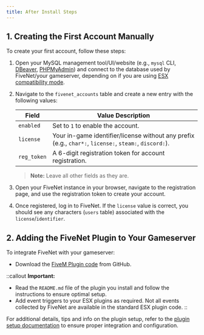 ```yaml
---
title: After Install Steps
---
```


## 1. Creating the First Account Manually

To create your first account, follow these steps:

1. Open your MySQL management tool/UI/website (e.g., `mysql` CLI, [DBeaver](https://dbeaver.io/), [PHPMyAdmin](https://www.phpmyadmin.net/)) and connect to the database used by FiveNet/your gameserver, depending on if you are using [ESX compatibility mode](../configuration/esx-compat-mode).
2. Navigate to the `fivenet_accounts` table and create a new entry with the following values:

   | Field      | Value Description                                                                 |
   |------------|-----------------------------------------------------------------------------------|
   | `enabled`  | Set to `1` to enable the account.                                                |
   | `license`  | Your in-game identifier/license without any prefix (e.g., `char*:`, `license:`, `steam:`, `discord:`). |
   | `reg_token`| A 6-digit registration token for account registration.                           |

   > **Note:** Leave all other fields as they are.

3. Open your FiveNet instance in your browser, navigate to the registration page, and use the registration token to create your account.
4. Once registered, log in to FiveNet. If the `license` value is correct, you should see any characters (`users` table) associated with the `license`/`identifier`.

## 2. Adding the FiveNet Plugin to Your Gameserver

To integrate FiveNet with your gameserver:

- Download the [FiveM Plugin code](https://github.com/fivenet-app/plugins/tree/main/fivem/fivenet) from GitHub.

::callout
**Important:**

- Read the `README.md` file of the plugin you install and follow the instructions to ensure optimal setup.
- Add event triggers to your ESX plugins as required. Not all events collected by FiveNet are available in the standard ESX plugin code.
::

For additional details, tips and info on the plugin setup, refer to the [plugin setup documentation](../plugin) to ensure proper integration and configuration.
